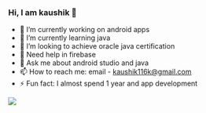 ### Hi, I am kaushik 👋


- 🔭 I’m currently working on android apps
- 🌱 I’m currently learning java
- 👯 I’m looking to achieve oracle java certification
- 🤔 Need help in firebase
- 💬 Ask me about android studio and java
- 📫 How to reach me: email - kaushik116k@gmail.com
- ⚡ Fun fact: I almost spend 1 year and app development


<img src = "https://github-readme-stats.vercel.app/api?username=kauhik116k&&show_icons=true&title_color=ffffff&icon_color=bb2acf&text_color=daf7dc&bg_color=151515">
